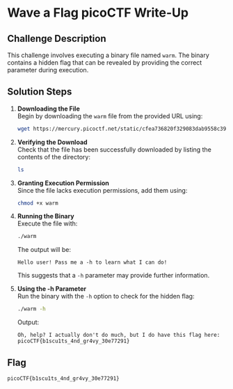 # Wave a Flag picoCTF Write-Up

## Challenge Description
This challenge involves executing a binary file named `warm`. The binary contains a hidden flag that can be revealed by providing the correct parameter during execution.

## Solution Steps

1. **Downloading the File**  
   Begin by downloading the `warm` file from the provided URL using:
   ```bash
   wget https://mercury.picoctf.net/static/cfea736820f329083dab9558c3932ada/warm
   ```

2. **Verifying the Download**  
   Check that the file has been successfully downloaded by listing the contents of the directory:
   ```bash
   ls
   ```

3. **Granting Execution Permission**  
   Since the file lacks execution permissions, add them using:
   ```bash
   chmod +x warm
   ```

4. **Running the Binary**  
   Execute the file with:
   ```bash
   ./warm
   ```
   The output will be:
   ```
   Hello user! Pass me a -h to learn what I can do!
   ```
   This suggests that a `-h` parameter may provide further information.

5. **Using the -h Parameter**  
   Run the binary with the `-h` option to check for the hidden flag:
   ```bash
   ./warm -h
   ```
   Output:
   ```
   Oh, help? I actually don't do much, but I do have this flag here: picoCTF{b1scu1ts_4nd_gr4vy_30e77291}
   ```

## Flag
```
picoCTF{b1scu1ts_4nd_gr4vy_30e77291}
```